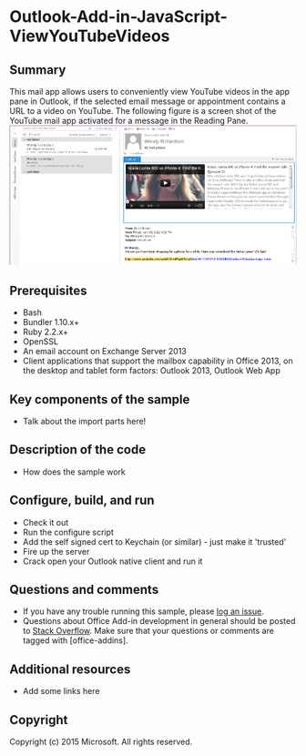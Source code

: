 # Outlook-Add-in-JavaScript-ViewYouTubeVideos

## Summary
This mail app allows users to conveniently view YouTube videos in the app pane in Outlook, if the selected email message or appointment contains a URL to a video on YouTube. The following figure is a screen shot of the YouTube mail app activated for a message in the Reading Pane.
<br />
![](/static/pic1.png)

## Prerequisites
* Bash
* Bundler 1.10.x+
* Ruby 2.2.x+
* OpenSSL
* An email account on Exchange Server 2013
* Client applications that support the mailbox capability in Office 2013, on the desktop and tablet form factors: Outlook 2013, Outlook Web App

## Key components of the sample
* Talk about the import parts here!

## Description of the code
* How does the sample work

## Configure, build, and run
* Check it out
* Run the configure script
* Add the self signed cert to Keychain (or similar) - just make it 'trusted'
* Fire up the server
* Crack open your Outlook native client and run it

## Questions and comments
* If you have any trouble running this sample, please [log an issue](https://github.com/OfficeDev/https://github.com/OfficeDev/Outlook-Add-in-Javascript-ViewYouTubeVideos/issues).
* Questions about Office Add-in development in general should be posted to [Stack Overflow](http://stackoverflow.com/questions/tagged/office-addins). Make sure that your questions or comments are tagged with [office-addins].

## Additional resources
* Add some links here

## Copyright
Copyright (c) 2015 Microsoft. All rights reserved.
